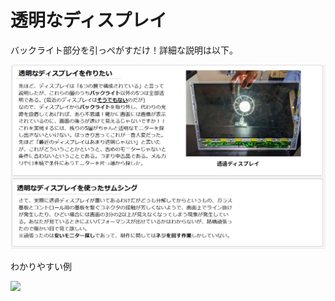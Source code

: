 <h1>透明なディスプレイ</h1>
<p>バックライト部分を引っぺがすだけ！詳細な説明は以下。</p>
<img src="explanation.png">
<p>わかりやすい例</p>
<img src="image.png">

